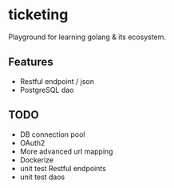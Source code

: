 # ticketing
Playground for learning golang & its ecosystem.


## Features
* Restful endpoint / json
* PostgreSQL dao

## TODO
* DB connection pool
* OAuth2
* More advanced url mapping
* Dockerize
* unit test Restful endpoints
* unit test daos

